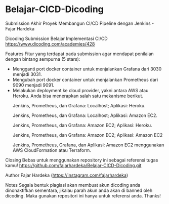 # Belajar-CICD-Dicoding
Submission Akhir Proyek Membangun CI/CD Pipeline dengan Jenkins - Fajar Hardeka

Dicoding Submission Belajar Implementasi CI/CD
https://www.dicoding.com/academies/428

Features
Fitur yang terdapat pada submission agar mendapat penilaian dengan bintang sempurna (5 stars):

- Mengganti port docker container untuk menjalankan Grafana dari 3030 menjadi 3031.
- Mengubah port docker container untuk menjalankan Prometheus dari 9090 menjadi 9091.
- Melakukan deployment ke cloud provider, yakni antara AWS atau Heroku. Anda bisa menerapkan salah satu mekanisme berikut.
	<p>Jenkins, Prometheus, dan Grafana: Localhost; Aplikasi: Heroku.</p>
	<p>Jenkins, Prometheus, dan Grafana: Localhost; Aplikasi: Amazon EC2.</p>
	<p>Jenkins, Prometheus, dan Grafana: Amazon EC2; Aplikasi: Heroku.</p>
	<p>Jenkins, Prometheus, dan Grafana: Amazon EC2; Aplikasi: Amazon EC2</p>
	<p>Jenkins, Prometheus, Grafana, dan Aplikasi: Amazon EC2 menggunakan AWS CloudFormation atau Terraform.</p>

Closing
Bebas untuk menggunakan repository ini sebagai referensi tugas kamu!
https://github.com/fajarhardeka/Belajar-CICD-Dicoding.git

Author
Fajar Hardeka (https://instagram.com/fajarhardeka)

Notes
Segala bentuk plagiasi akan membuat akun dicoding anda dinonaktifkan sementara, jikalau parah akun anda akan di banned oleh dicoding. Maka gunakan repositori ini hanya untuk referensi anda. Thanks!
